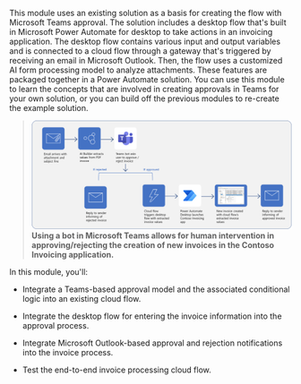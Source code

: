 This module uses an existing solution as a basis for creating the flow with Microsoft Teams approval. The solution includes a desktop flow that's built in Microsoft Power Automate for desktop to take actions in an invoicing application. The desktop flow contains various input and output variables and is connected to a cloud flow through a gateway that's triggered by receiving an email in Microsoft Outlook. Then, the flow uses a customized AI form processing model to analyze attachments. These features are packaged together in a Power Automate solution. You can use this module to learn the concepts that are involved in creating approvals in Teams for your own solution, or you can build off the previous modules to re-create the example solution.

> [![Diagram depicting the process of triggering a desktop flow from a received email.](../media/m6-u1-process-map.png)](../media/m6-u1-process-map.png#lightbox)
**Using a bot in Microsoft Teams allows for human intervention in approving/rejecting the creation of new invoices in the Contoso Invoicing application.**

In this module, you'll:

- Integrate a Teams-based approval model and the associated conditional logic into an existing cloud flow.

- Integrate the desktop flow for entering the invoice information into the approval process.

- Integrate Microsoft Outlook-based approval and rejection notifications into the invoice process.

- Test the end-to-end invoice processing cloud flow.
